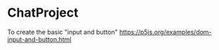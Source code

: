 # ChatProject


To create the basic "input and button"
https://p5js.org/examples/dom-input-and-button.html 